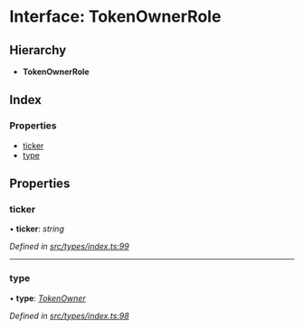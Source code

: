 # Interface: TokenOwnerRole

## Hierarchy

* **TokenOwnerRole**

## Index

### Properties

* [ticker](tokenownerrole.md#ticker)
* [type](tokenownerrole.md#type)

## Properties

###  ticker

• **ticker**: *string*

*Defined in [src/types/index.ts:99](https://github.com/PolymathNetwork/polymesh-sdk/blob/5b409784/src/types/index.ts#L99)*

___

###  type

• **type**: *[TokenOwner](../enums/roletype.md#tokenowner)*

*Defined in [src/types/index.ts:98](https://github.com/PolymathNetwork/polymesh-sdk/blob/5b409784/src/types/index.ts#L98)*
